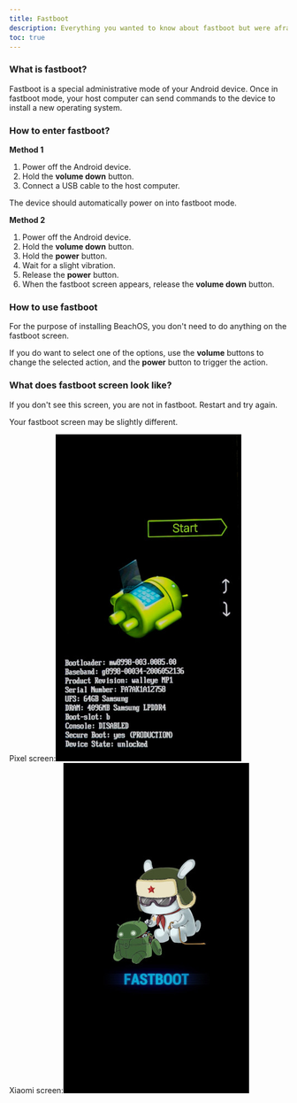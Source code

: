```yaml
---
title: Fastboot
description: Everything you wanted to know about fastboot but were afraid to ask.
toc: true
---
```


### What is fastboot?

Fastboot is a special administrative mode of your Android device. Once in fastboot mode, your host computer can send commands to the device to install a new operating system.

### How to enter fastboot?

**Method 1**

1. Power off the Android device.
2. Hold the **volume down** button.
3. Connect a USB cable to the host computer.

The device should automatically power on into fastboot mode.

**Method 2**

1. Power off the Android device.
2. Hold the **volume down** button.
3. Hold the **power** button.
4. Wait for a slight vibration.
5. Release the **power** button.
6. When the fastboot screen appears, release the **volume down** button.

### How to use fastboot

For the purpose of installing BeachOS, you don't need to do anything on the fastboot screen.

If you do want to select one of the options, use the **volume** buttons to change the selected action, and the **power** button to trigger the action.

### What does fastboot screen look like?

If you don't see this screen, you are not in fastboot. Restart and try again.

Your fastboot screen may be slightly different.

<div class="gallery" markdown="0">
<div class="cell full">Pixel screen:<img src="fastboot.jpg" /></div>
<div class="cell full">Xiaomi screen:<img src="fastboot-mi.jpg" /></div>
</div>
